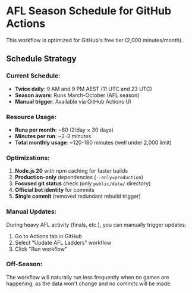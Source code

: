 # AFL Season Schedule for GitHub Actions

This workflow is optimized for GitHub's free tier (2,000 minutes/month).

## Schedule Strategy

### Current Schedule:
- **Twice daily**: 9 AM and 9 PM AEST (11 UTC and 23 UTC)
- **Season aware**: Runs March-October (AFL season)
- **Manual trigger**: Available via GitHub Actions UI

### Resource Usage:
- **Runs per month**: ~60 (2/day × 30 days)
- **Minutes per run**: ~2-3 minutes
- **Total monthly usage**: ~120-180 minutes (well under 2,000 limit)

### Optimizations:
1. **Node.js 20** with npm caching for faster builds
2. **Production-only** dependencies (`--only=production`)
3. **Focused git status** check (only `public/data/` directory)
4. **Official bot identity** for commits
5. **Single commit** (removed redundant rebuild trigger)

### Manual Updates:
During heavy AFL activity (finals, etc.), you can manually trigger updates:
1. Go to Actions tab in GitHub
2. Select "Update AFL Ladders" workflow
3. Click "Run workflow"

### Off-Season:
The workflow will naturally run less frequently when no games are happening,
as the data won't change and no commits will be made.
